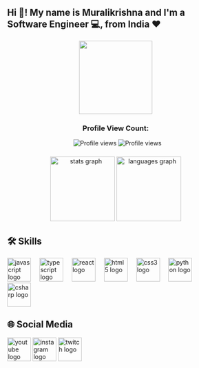 <h2 align="left">Hi 👋! My name is Muralikrishna and I'm a Software Engineer 💻, from India ❤️</h2>


<div align="center">
  <img height="170" src="https://media3.giphy.com/media/v1.Y2lkPTc5MGI3NjExZmRhMnRrY2QwaGJscWUyMzk3bmY1MDNpdHBiY3N6OHluaXh2dzBkdSZlcD12MV9pbnRlcm5hbF9naWZfYnlfaWQmY3Q9Zw/qgQUggAC3Pfv687qPC/giphy.gif"  />
</div>

###

<div align="center">
  <h3>Profile View Count:</h3>  &nbsp;
  
  <img src="https://komarev.com/ghpvc/?username=murali317&label=Profile Views&color=blue&style=flat-square" alt="Profile views"/>
  <img src="https://komarev.com/ghpvc/?username=murali317&label=VISITORS&color=blue&style=flat-square" alt="Profile views" />

</div>

###

<div align="center">
  <img src="https://github-readme-stats.vercel.app/api?username=murali317&hide_title=false&hide_rank=false&show_icons=true&include_all_commits=true&count_private=true&disable_animations=false&theme=dracula&locale=en&hide_border=false" height="150" alt="stats graph"  />
  
  
  <img src="https://github-readme-stats.vercel.app/api/top-langs?username=murali317&locale=en&hide_title=false&layout=compact&card_width=320&langs_count=5&theme=dracula&hide_border=false" height="150" alt="languages graph"  />
</div>

###


###

## 🛠️ Skills

<div align="left">
  <img src="https://cdn.jsdelivr.net/gh/devicons/devicon/icons/javascript/javascript-original.svg" height="55" alt="javascript logo"  />
  <img width="12"/>
  <img src="https://cdn.jsdelivr.net/gh/devicons/devicon/icons/git/git-original.svg" height="55" alt="typescript logo"  />
  <img width="12" />
  <img src="https://cdn.jsdelivr.net/gh/devicons/devicon/icons/react/react-original.svg" height="55" alt="react logo"  />
  <img width="12" />
  <img src="https://cdn.jsdelivr.net/gh/devicons/devicon/icons/html5/html5-original.svg" height="55" alt="html5 logo"  />
  <img width="12" />
  <img src="https://cdn.jsdelivr.net/gh/devicons/devicon/icons/css3/css3-original.svg" height="55" alt="css3 logo"  />
  <img width="12" />
  <img src="https://cdn.jsdelivr.net/gh/devicons/devicon/icons/python/python-original.svg" height="55" alt="python logo"  />
  <img width="12" />
  <img src="https://cdn.jsdelivr.net/gh/devicons/devicon/icons/bootstrap/bootstrap-original.svg" height="55" alt="csharp logo"  />
</div>


###

## 🌐 Social Media

<div align="left">
  <a href='https://www.youtube.com/@TheIndianWebbie'><img src="https://media4.giphy.com/media/v1.Y2lkPTc5MGI3NjExdDR0djlwMXhpN2ZzeGszZ3QxNGg2c3VkdXdrdjBldmpjamM0NnpodSZlcD12MV9pbnRlcm5hbF9naWZfYnlfaWQmY3Q9Zw/13Nc3xlO1kGg3S/giphy.gif" height="55" alt="youtube logo"  /></a>
  <a href='https://www.instagram.com/krrish_devarakonda/'><img src="https://media4.giphy.com/media/v1.Y2lkPTc5MGI3NjExbmRnbDB2Zm56Znl4c3VvZHFkbWUxNTRud3prYTA2c3A4Z2RwejhlOSZlcD12MV9pbnRlcm5hbF9naWZfYnlfaWQmY3Q9Zw/3oEjHFnRdGNWCbCOXK/giphy.gif" height="55" alt="instagram logo"  /></a>
  <a href='https://www.linkedin.com/in/murali317/'><img src="https://media3.giphy.com/media/v1.Y2lkPTc5MGI3NjExMzB1cGR0M3pnanNnMHJkNDJsdjk3NHdvc2Ixb2p2aHMxeXpydmViOSZlcD12MV9pbnRlcm5hbF9naWZfYnlfaWQmY3Q9cw/0R7mnx1ZvrBG42PbNV/giphy.gif" height="55" alt="twitch logo"  /></a>
</div>

###

<br clear="both">

###

